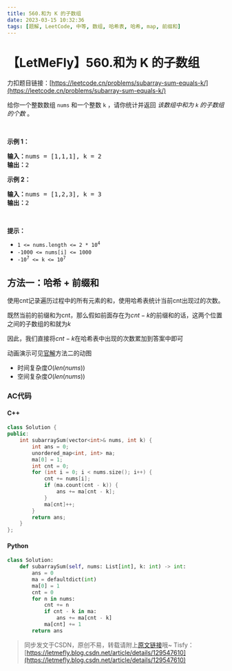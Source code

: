 ```yaml
---
title: 560.和为 K 的子数组
date: 2023-03-15 10:32:36
tags: [题解, LeetCode, 中等, 数组, 哈希表, 哈希, map, 前缀和]
---
```


# 【LetMeFly】560.和为 K 的子数组

力扣题目链接：[https://leetcode.cn/problems/subarray-sum-equals-k/](https://leetcode.cn/problems/subarray-sum-equals-k/)

<p>给你一个整数数组 <code>nums</code> 和一个整数&nbsp;<code>k</code> ，请你统计并返回 <em>该数组中和为&nbsp;<code>k</code><strong>&nbsp;</strong>的子数组的个数&nbsp;</em>。</p>

<p>&nbsp;</p>

<p><strong>示例 1：</strong></p>

<pre>
<strong>输入：</strong>nums = [1,1,1], k = 2
<strong>输出：</strong>2
</pre>

<p><strong>示例 2：</strong></p>

<pre>
<strong>输入：</strong>nums = [1,2,3], k = 3
<strong>输出：</strong>2
</pre>

<p>&nbsp;</p>

<p><strong>提示：</strong></p>

<ul>
	<li><code>1 &lt;= nums.length &lt;= 2 * 10<sup>4</sup></code></li>
	<li><code>-1000 &lt;= nums[i] &lt;= 1000</code></li>
	<li><code>-10<sup>7</sup> &lt;= k &lt;= 10<sup>7</sup></code></li>
</ul>


    
## 方法一：哈希 + 前缀和

使用cnt记录遍历过程中的所有元素的和，使用哈希表统计当前cnt出现过的次数。

既然当前的前缀和为cnt，那么假如前面存在为$cnt - k$的前缀和的话，这两个位置之间的子数组的和就为$k$

因此，我们直接将$cnt - k$在哈希表中出现的次数累加到答案中即可

动画演示可见[官解](https://leetcode.cn/problems/subarray-sum-equals-k/solutions/238572/he-wei-kde-zi-shu-zu-by-leetcode-solution/)方法二的动图

+ 时间复杂度$O(len(nums))$
+ 空间复杂度$O(len(nums))$

### AC代码

#### C++

```cpp
class Solution {
public:
    int subarraySum(vector<int>& nums, int k) {
        int ans = 0;
        unordered_map<int, int> ma;
        ma[0] = 1;
        int cnt = 0;
        for (int i = 0; i < nums.size(); i++) {
            cnt += nums[i];
            if (ma.count(cnt - k)) {
                ans += ma[cnt - k];
            }
            ma[cnt]++;
        }
        return ans;
    }
};
```

#### Python

```python
class Solution:
    def subarraySum(self, nums: List[int], k: int) -> int:
        ans = 0
        ma = defaultdict(int)
        ma[0] = 1
        cnt = 0
        for n in nums:
            cnt += n
            if cnt - k in ma:
                ans += ma[cnt - k]
            ma[cnt] += 1
        return ans
```

> 同步发文于CSDN，原创不易，转载请附上[原文链接](https://leetcode.letmefly.xyz/2023/03/15/LeetCode%200560.%E5%92%8C%E4%B8%BAK%E7%9A%84%E5%AD%90%E6%95%B0%E7%BB%84/)哦~
> Tisfy：[https://letmefly.blog.csdn.net/article/details/129547610](https://letmefly.blog.csdn.net/article/details/129547610)
